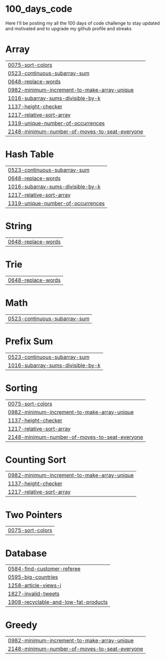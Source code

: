 # 100_days_code
Here I'll be posting my all the 100 days of code challenge to stay updated and motivated and to upgrade my github profile and streaks


# Array
|  |
| ------- |
| [0075-sort-colors](https://github.com/charul124/100_days_code/tree/master/0075-sort-colors) |
| [0523-continuous-subarray-sum](https://github.com/charul124/100_days_code/tree/master/0523-continuous-subarray-sum) |
| [0648-replace-words](https://github.com/charul124/100_days_code/tree/master/0648-replace-words) |
| [0982-minimum-increment-to-make-array-unique](https://github.com/charul124/100_days_code/tree/master/0982-minimum-increment-to-make-array-unique) |
| [1016-subarray-sums-divisible-by-k](https://github.com/charul124/100_days_code/tree/master/1016-subarray-sums-divisible-by-k) |
| [1137-height-checker](https://github.com/charul124/100_days_code/tree/master/1137-height-checker) |
| [1217-relative-sort-array](https://github.com/charul124/100_days_code/tree/master/1217-relative-sort-array) |
| [1319-unique-number-of-occurrences](https://github.com/charul124/100_days_code/tree/master/1319-unique-number-of-occurrences) |
| [2148-minimum-number-of-moves-to-seat-everyone](https://github.com/charul124/100_days_code/tree/master/2148-minimum-number-of-moves-to-seat-everyone) |
# Hash Table
|  |
| ------- |
| [0523-continuous-subarray-sum](https://github.com/charul124/100_days_code/tree/master/0523-continuous-subarray-sum) |
| [0648-replace-words](https://github.com/charul124/100_days_code/tree/master/0648-replace-words) |
| [1016-subarray-sums-divisible-by-k](https://github.com/charul124/100_days_code/tree/master/1016-subarray-sums-divisible-by-k) |
| [1217-relative-sort-array](https://github.com/charul124/100_days_code/tree/master/1217-relative-sort-array) |
| [1319-unique-number-of-occurrences](https://github.com/charul124/100_days_code/tree/master/1319-unique-number-of-occurrences) |
# String
|  |
| ------- |
| [0648-replace-words](https://github.com/charul124/100_days_code/tree/master/0648-replace-words) |
# Trie
|  |
| ------- |
| [0648-replace-words](https://github.com/charul124/100_days_code/tree/master/0648-replace-words) |
# Math
|  |
| ------- |
| [0523-continuous-subarray-sum](https://github.com/charul124/100_days_code/tree/master/0523-continuous-subarray-sum) |
# Prefix Sum
|  |
| ------- |
| [0523-continuous-subarray-sum](https://github.com/charul124/100_days_code/tree/master/0523-continuous-subarray-sum) |
| [1016-subarray-sums-divisible-by-k](https://github.com/charul124/100_days_code/tree/master/1016-subarray-sums-divisible-by-k) |
# Sorting
|  |
| ------- |
| [0075-sort-colors](https://github.com/charul124/100_days_code/tree/master/0075-sort-colors) |
| [0982-minimum-increment-to-make-array-unique](https://github.com/charul124/100_days_code/tree/master/0982-minimum-increment-to-make-array-unique) |
| [1137-height-checker](https://github.com/charul124/100_days_code/tree/master/1137-height-checker) |
| [1217-relative-sort-array](https://github.com/charul124/100_days_code/tree/master/1217-relative-sort-array) |
| [2148-minimum-number-of-moves-to-seat-everyone](https://github.com/charul124/100_days_code/tree/master/2148-minimum-number-of-moves-to-seat-everyone) |
# Counting Sort
|  |
| ------- |
| [0982-minimum-increment-to-make-array-unique](https://github.com/charul124/100_days_code/tree/master/0982-minimum-increment-to-make-array-unique) |
| [1137-height-checker](https://github.com/charul124/100_days_code/tree/master/1137-height-checker) |
| [1217-relative-sort-array](https://github.com/charul124/100_days_code/tree/master/1217-relative-sort-array) |
# Two Pointers
|  |
| ------- |
| [0075-sort-colors](https://github.com/charul124/100_days_code/tree/master/0075-sort-colors) |
# Database
|  |
| ------- |
| [0584-find-customer-referee](https://github.com/charul124/100_days_code/tree/master/0584-find-customer-referee) |
| [0595-big-countries](https://github.com/charul124/100_days_code/tree/master/0595-big-countries) |
| [1258-article-views-i](https://github.com/charul124/100_days_code/tree/master/1258-article-views-i) |
| [1827-invalid-tweets](https://github.com/charul124/100_days_code/tree/master/1827-invalid-tweets) |
| [1908-recyclable-and-low-fat-products](https://github.com/charul124/100_days_code/tree/master/1908-recyclable-and-low-fat-products) |
# Greedy
|  |
| ------- |
| [0982-minimum-increment-to-make-array-unique](https://github.com/charul124/100_days_code/tree/master/0982-minimum-increment-to-make-array-unique) |
| [2148-minimum-number-of-moves-to-seat-everyone](https://github.com/charul124/100_days_code/tree/master/2148-minimum-number-of-moves-to-seat-everyone) |